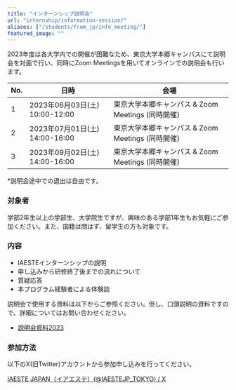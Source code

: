```yaml
---
title: "インターンシップ説明会"
url: "internship/information-session/"
aliases: ["/students/from_jp/info_meeting/"]
featured_image: ""
---
```

2023年度は各大学内での開催が困難なため、東京大学本郷キャンパスにて説明会を対面で行い、同時にZoom Meetingsを用いてオンラインでの説明会も行います。

<div align="center">

| No. |  日時                          | 会場 |
| --- | ----------------------------- | ---- |
| 1   | 2023年06月03日(土) 10:00-12:00 | 東京大学本郷キャンパス &  Zoom Meetings (同時開催)|
| 2   | 2023年07月01日(土) 14:00-16:00 | 東京大学本郷キャンパス &  Zoom Meetings (同時開催)|
| 3   | 2023年09月02日(土) 14:00-16:00 | 東京大学本郷キャンパス &  Zoom Meetings (同時開催)|

</div>

*説明会途中での退出は自由です。

### 対象者

学部2年生以上の学部生、大学院生ですが、興味のある学部1年生もお気軽にご参加ください。また、国籍は問はず、留学生の方も対象です。

### 内容

- IAESTEインターンシップの説明
- 申し込みから研修終了後までの流れについて
- 質疑応答
- 本プログラム経験者による体験談

説明会で使用する資料は以下からご参照ください。但し、口頭説明の資料ですので、詳細についてはお問い合わせください。

- [説明会資料2023](/files/internship/information-session/briefing-slides-2023-v20230712.pdf)

### 参加方法

以下のX(旧Twitter)アカウントから参加申し込みを行ってください。

[IAESTE JAPAN（イアエステ）(@IAESTEJP_TOKYO) / X](https://x.com/IAESTEJP_TOKYO)
